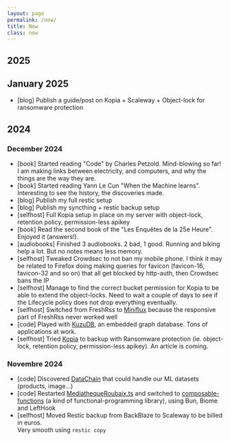 ```yaml
---
layout: page
permalink: /now/
title: Now
class: now
---
```


## 2025

## January 2025

- <span class="tag">[blog]</span> Publish a guide/post on Kopia + Scaleway + Object-lock for ransomware protection

## 2024

### December 2024

- <span class="tag">[book]</span> Started reading "Code" by Charles Petzold. Mind-blowing so far! I am making links between electricity, and computers, and why the things are the way they are.
- <span class="tag">[book]</span> Started reading Yann Le Cun "When the Machine learns". Interesting to see the history, the discoveries made.
- <span class="tag">[blog]</span> Publish my full restic setup
- <span class="tag">[blog]</span> Publish my syncthing + restic backup setup
- <span class="tag">[selfhost]</span> Full Kopia setup in place on my server with object-lock, retention policy, permission-less apikey
- <span class="tag">[book]</span> Read the second book of the "Les Enquêtes de la 25e Heure". Enjoyed it (answers!).
- <span class="tag">[audiobooks]</span> Finished 3 audiobooks. 2 bad, 1 good. Running and biking help a lot. But no notes means less memory.
- <span class="tag">[selfhost]</span> Tweaked Crowdsec to not ban my mobile phone. I think it may be related to Firefox doing making queries for favicon (favicon-16, favicon-32 and so on) that all get blocked by http-auth, then Crowdsec bans the IP
- <span class="tag">[selfhost]</span> Manage to find the correct bucket permission for Kopia to be able to extend the object-locks. Need to wait a couple of days to see if the Lifecycle policy does not drop everything eventually.
- <span class="tag">[selfhost]</span> Switched from FreshRss to [Miniflux](https://miniflux.net/) because the responsive part of FreshRss never worked well
- <span class="tag">[code]</span> Played with [KuzuDB](https://kuzudb.com/), an embedded graph database. Tons of applications at work.
- <span class="tag">[selfhost]</span> Tried [Kopia](https://github.com/kopia/kopia/) to backup with Ransomware protection (ie. object-lock, retention policy, permission-less apikey). An article is coming.

### Novembre 2024

- <span class="tag">[code]</span> Discovered [DataChain](https://datachain.ai/) that could handle our ML datasets (products, image...)
- <span class="tag">[code]</span> Restarted [MediathequeRoubaix.ts](https://github.com/tomsquest/mediathequeroubaix.ts) and switched to [composable-functions](https://github.com/seasonedcc/composable-functions) (a kind of functional-programming library), using Bun, Biome and LeftHook
- <span class="tag">[selfhost]</span> Moved Restic backup from BackBlaze to Scaleway to be billed in euros.<br>Very smooth using `restic copy`
